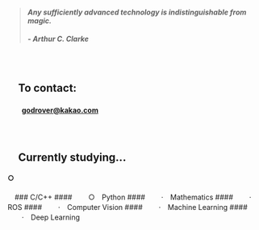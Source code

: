 > #### *Any sufficiently advanced technology is indistinguishable from magic.*
> ##### - Arthur C. Clarke

　

## 　**To contact:**
#### 　　godrover@kakao.com

　

## 　**Currently studying...**
<h4>○</h4>　### C/C++
#### 　　○　Python
#### 　　·　Mathematics
#### 　　·　ROS
#### 　　·　Computer Vision
#### 　　·　Machine Learning
#### 　　·　Deep Learning

